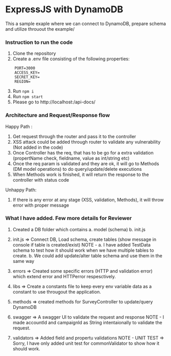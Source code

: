 # ExpressJS with DynamoDB
This a sample exaple where we can connect to DynamoDB, prepare schema and utilize throuout the example/

### Instruction to run the code

1. Clone the repository
2. Create a .env file consisting of the following properties:
```
    PORT=3000
    ACCESS_KEY=
    SECRET_KEY=
    REGION=
```
3. Run `npm i`
6. Run `npm start`
7. Please go to http://localhost:<PORT>/api-docs/

### Architecture and Request/Response flow

Happy Path :
1. Get request through the router and pass it to the controller
2. XSS attack could be added through router to validate any vulnerability (Not added in the code)
3. Once Controller has the req, that has to be go for a extra validation (propertName check, fieldname, value as int/string etc)
4. Once the req param is validated and they are ok, it will go to Methods (DM model operations) to do query/update/delete executions
5. When Methods work is finished, it will return the response to the controller with status code

Unhappy Path:
1. If there is any error at any stage (XSS, validation, Methods), it will throw error with proper message

### What I have added. Few more details for Reviewer

1. Created a DB folder which contains
    a. model (schema)
    b. init.js
2. init.js => Connect DB, Load schema, create tables (show message in console if table is created/exist)
NOTE - 
a. I have added TestData schema to test how it should work when we have multiple tables to create.
b. We could add update/alter table schema and use them in the same way

3. errors => Created some specific errors (HTTP and validation error) which extend error and HTTPerror respesctively.
4. libs => Create a constants file to keep every env variable data as a constant to use througout the application.
5. methods => created methods for SurveyController to update/query DynamoDB
6. swagger => A swagger UI to validate the request and response
NOTE - I made accountId and campaignId as String intentaionally to validate the request.
7. validators => Added field and propertu validations
NOTE - UNIT TEST => Sorry, I have only added unit test for commonValidator to show how it should work.